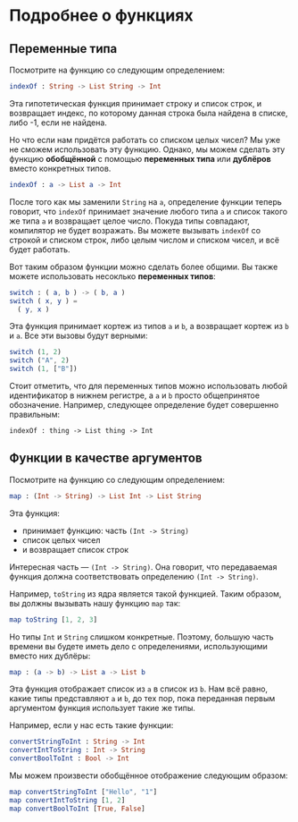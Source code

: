 # Подробнее о функциях

## Переменные типа

Посмотрите на функцию со следующим определением:

```elm
indexOf : String -> List String -> Int
```

Эта гипотетическая функция принимает строку и список строк, и возвращает индекс, по которому данная строка была найдена в списке, либо -1, если не найдена.

Но что если нам придётся работать со списком целых чисел? Мы уже не сможем использовать эту функцию. Однако, мы можем сделать эту функцию __обобщённой__ с помощью __переменных типа__ или __дублёров__ вместо конкретных типов.

```elm
indexOf : a -> List a -> Int
```

После того как мы заменили `String` на `a`, определение функции теперь говорит, что `indexOf` принимает значение любого типа `a` и список такого же типа `a` и возвращает целое число. Покуда типы совпадают, компилятор не будет возражать. Вы можете вызывать `indexOf` со строкой и списком строк, либо целым числом и списком чисел, и всё будет работать.

Вот таким образом функции можно сделать более общими. Вы также можете использовать несоклько __переменных типов__:

```elm
switch : ( a, b ) -> ( b, a )
switch ( x, y ) =
  ( y, x )
```

Эта функция принимает кортеж из типов `a` и `b`, а возвращает кортеж из `b` и `a`. Все эти вызовы будут верными:

```elm
switch (1, 2)
switch ("A", 2)
switch (1, ["B"])
```

Стоит отметить, что для переменных типов можно использовать любой идентификатор в нижнем регистре, а `a` и `b` просто общепринятое обозначение. Например, следующее определение будет совершенно правильным:

```
indexOf : thing -> List thing -> Int
```

## Функции в качестве аргументов

Посмотрите на функцию со следующим определением:

```elm
map : (Int -> String) -> List Int -> List String
```

Эта функция:

- принимает функцию: часть `(Int -> String)`
- список целых чисел
- и возвращает список строк

Интересная часть — `(Int -> String)`. Она говорит, что передаваемая функция должна соответствовать определению `(Int -> String)`.

Например, `toString` из ядра является такой функцией. Таким образом, вы должны вызывать нашу функцию `map` так:

```elm
map toString [1, 2, 3]
```

Но типы `Int` и `String` слишком конкретные. Поэтому, большую часть времени вы будете иметь дело с определениями, использующими вместо них дублёры:

```elm
map : (a -> b) -> List a -> List b
```

Эта функция отображает список из `a` в список из `b`. Нам всё равно, какие типы представляют `a` и `b`, до тех пор, пока переданная первым аргументом функция использует такие же типы.

Например, если у нас есть такие функции:

```elm
convertStringToInt : String -> Int
convertIntToString : Int -> String
convertBoolToInt : Bool -> Int
```

Мы можем произвести обобщённое отображение следующим образом:

```elm
map convertStringToInt ["Hello", "1"]
map convertIntToString [1, 2]
map convertBoolToInt [True, False]
```
